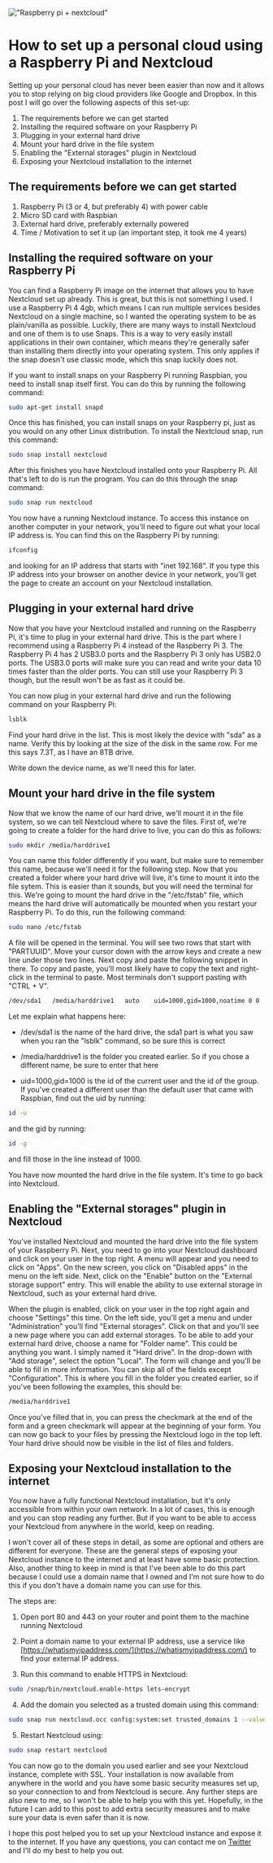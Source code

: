 !["Raspberry pi + nextcloud"](/images/articles/raspberry-pi-+-nextcloud.png)
# How to set up a personal cloud using a Raspberry Pi and Nextcloud

Setting up your personal cloud has never been easier than now and it allows you to stop relying on big cloud providers like Google and Dropbox. In this post I will go over the following aspects of this set-up:

1. The requirements before we can get started
2. Installing the required software on your Raspberry Pi
3. Plugging in your external hard drive
4. Mount your hard drive in the file system
5. Enabling the "External storages" plugin in Nextcloud
6. Exposing your Nextcloud installation to the internet

## The requirements before we can get started

1. Raspberry Pi (3 or 4, but preferably 4) with power cable
2. Micro SD card with Raspbian
3. External hard drive, preferably externally powered
4. Time / Motivation to set it up (an important step, it took me 4 years)

## Installing the required software on your Raspberry Pi

You can find a Raspberry Pi image on the internet that allows you to have Nextcloud set up already. This is great, but this is not something I used. I use a Raspberry Pi 4 4gb, which means I can run multiple services besides Nextcloud on a single machine, so I wanted the operating system to be as plain/vanilla as possible. Luckily, there are many ways to install Nextcloud and one of them is to use Snaps. This is a way to very easily install applications in their own container, which means they're generally safer than installing them directly into your operating system. This only applies if the snap doesn't use classic mode, which this snap luckily does not.

If you want to install snaps on your Raspberry Pi running Raspbian, you need to install snap itself first. You can do this by running the following command:

```bash
sudo apt-get install snapd
```

Once this has finished, you can install snaps on your Raspberry pi, just as you would on any other Linux distribution. To install the Nextcloud snap, run this command:

```bash
sudo snap install nextcloud
```

After this finishes you have Nextcloud installed onto your Raspberry Pi. All that's left to do is run the program. You can do this through the snap command:

```bash
sudo snap run nextcloud
```

You now have a running Nextcloud instance. To access this instance on another computer in your network, you'll need to figure out what your local IP address is. You can find this on the Raspberry Pi by running:

```bash
ifconfig
```

and looking for an IP address that starts with "inet 192.168". If you type this IP address into your browser on another device in your network, you'll get the page to create an account on your Nextcloud installation.

## Plugging in your external hard drive

Now that you have your Nextcloud installed and running on the Raspberry Pi, it's time to plug in your external hard drive. This is the part where I recommend using a Raspberry Pi 4 instead of the Raspberry Pi 3. The Raspberry Pi 4 has 2 USB3.0 ports and the Raspberry Pi 3 only has USB2.0 ports. The USB3.0 ports will make sure you can read and write your data 10 times faster than the older ports. You can still use your Raspberry Pi 3 though, but the result won't be as fast as it could be. 

You can now plug in your external hard drive and run the following command on your Raspberry Pi:

```bash
lsblk
```

Find your hard drive in the list. This is most likely the device with "sda" as a name. Verify this by looking at the size of the disk in the same row. For me this says 7.3T, as I have an 8TB drive.

Write down the device name, as we'll need this for later.

## Mount your hard drive in the file system

Now that we know the name of our hard drive, we'll mount it in the file system, so we can tell Nextcloud where to save the files. First of, we're going to create a folder for the hard drive to live, you can do this as follows:

```bash
sudo mkdir /media/harddrive1
```

You can name this folder differently if you want, but make sure to remember this name, because we'll need it for the following step. Now that you created a folder where your hard drive will live, it's time to mount it into the file sytem. This is easier than it sounds, but you will need the terminal for this. We're going to mount the hard drive in the "/etc/fstab" file, which means the hard drive will automatically be mounted when you restart your Raspberry Pi. To do this, run the following command:

```bash
sudo nano /etc/fstab
```

A file will be opened in the terminal. You will see two rows that start with "PARTUUID". Move your cursor down with the arrow keys and create a new line under those two lines. Next copy and paste the following snippet in there. To copy and paste, you'll most likely have to copy the text and right-click in the terminal to paste. Most terminals don't support pasting with "CTRL + V".

```bash
/dev/sda1	/media/harddrive1	auto	uid=1000,gid=1000,noatime 0 0
```

Let me explain what happens here:

- /dev/sda1 is the name of the hard drive, the sda1 part is what you saw when you ran the "lsblk" command, so be sure this is correct

- /media/harddrive1 is the folder you created earlier. So if you chose a different name, be sure to enter that here

- uid=1000,gid=1000 is the id of the current user and the id of the group. If you've created a different user than the default user that came with Raspbian, find out the uid by running:

```bash
id -u
```

and the gid by running:

```bash
id -g
```

and fill those in the line instead of 1000.

You have now mounted the hard drive in the file system. It's time to go back into Nextcloud.

## Enabling the "External storages" plugin in Nextcloud

You've installed Nextcloud and mounted the hard drive into the file system of your Raspberry Pi. Next, you need to go into your Nextcloud dashboard and click on your user in the top right. A menu will appear and you need to click on "Apps". On the new screen, you click on "Disabled apps" in the menu on the left side. Next, click on the "Enable" button on the "External storage support" entry. This will enable the ability to use external storage in Nextcloud, such as your external hard drive.

When the plugin is enabled, click on your user in the top right again and choose "Settings" this time. On the left side, you'll get a menu and under "Administration" you'll find "External storages". Click on that and you'll see a new page where you can add external storages. To be able to add your external hard drive, choose a name for "Folder name". This could be anything you want. I simply named it "Hard drive". In the drop-down with "Add storage", select the option "Local". The form will change and you'll be able to fill in more information. You can skip all of the fields except "Configuration". This is where you fill in the folder you created earlier, so if you've been following the examples, this should be:

```bash
/media/harddrive1
```

Once you've filled that in, you can press the checkmark at the end of the form and a green checkmark will appear at the beginning of your form. You can now go back to your files by pressing the Nextcloud logo in the top left. Your hard drive should now be visible in the list of files and folders.

## Exposing your Nextcloud installation to the internet

You now have a fully functional Nextcloud installation, but it's only accessible from within your own network. In a lot of cases, this is enough and you can stop reading any further. But if you want to be able to access your Nextcloud from anywhere in the world, keep on reading. 

I won't cover all of these steps in detail, as some are optional and others are different for everyone. These are the general steps of exposing your Nextcloud instance to the internet and at least have some basic protection. Also, another thing to keep in mind is that I've been able to do this part because I could use a domain name that I owned and I'm not sure how to do this if you don't have a domain name you can use for this.

The steps are:

1. Open port 80 and 443 on your router and point them to the machine running Nextcloud

2. Point a domain name to your external IP address, use a service like [https://whatismyipaddress.com/](https://whatismyipaddress.com/) to find your external IP address. 

3. Run this command to enable HTTPS in Nextcloud: 

```bash
sudo /snap/bin/nextcloud.enable-https lets-encrypt
```

4. Add the domain you selected as a trusted domain using this command: 

```bash
sudo snap run nextcloud.occ config:system:set trusted_domains 1 --value=your.fancy.domain
```

5. Restart Nextcloud using: 

```bash
sudo snap restart nextcloud
```

You can now go to the domain you used earlier and see your Nextcloud instance, complete with SSL. Your installation is now available from anywhere in the world and you have some basic security measures set up, so your connection to and from Nextcloud is secure. Any further steps are also new to me, so I won't be able to help you with this yet. Hopefully, in the future I can add to this post to add extra security measures and to make sure your data is even safer than it is now.

I hope this post helped you to set up your Nextcloud instance and expose it to the internet. If you have any questions, you can contact me on [Twitter](https://twitter.com/RJElsinga) and I'll do my best to help you out.